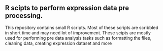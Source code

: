 ## R scipts to perform expression data pre processing.
This repository contains small R scripts. Most of these scripts are scribbled in short time and may need lot of improvement. These scipts are mostly used for performing pre data analysis tasks such as formatting the files, cleaning data, creating expression dataset and more
